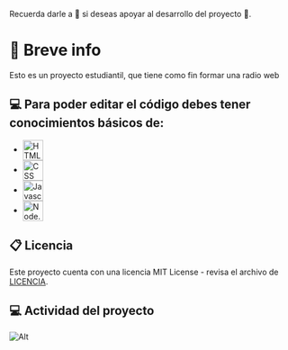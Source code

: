 Recuerda darle a 🌟 si deseas apoyar al desarrollo del proyecto 💖.

# 👀 Breve info
Esto es un proyecto estudiantil, que tiene como fin formar una radio web

## 💻 Para poder editar el código debes tener conocimientos básicos de:

-   <img src="https://cdn.discordapp.com/emojis/904792335852900423.png?size=4096" alt="HTML5" width="36" align="center">
-   <img src="https://cdn.discordapp.com/emojis/904792337388015677.png?size=4096" alt="CSS" width="36" align="center">
-   <img src="https://cdn.discordapp.com/emojis/844666825991520276.png?size=4096" alt="Javascript" width="36" align="center">
-   <img src="https://cdn.discordapp.com/emojis/1001193725025857616.png?size=4096" alt="Node.js" width="36" align="center"> 

## 📋 Licencia

Este proyecto cuenta con una licencia MIT License - revisa el archivo de [LICENCIA](LICENCIA.md).

## 💻 Actividad del proyecto

![Alt](https://repobeats.axiom.co/api/embed/693d440bcae66ed0d141908d6918d11102ec187f.svg "Repobeats analytics image")
